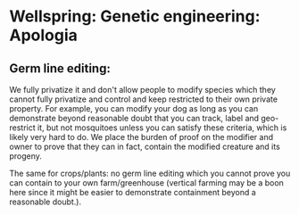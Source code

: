 # Wellspring: Genetic engineering: Apologia

## Germ line editing:

We fully privatize it and don't allow people to modify species which they cannot fully privatize and control and keep restricted to their own private property. For example, you can modify your dog as long as you can demonstrate beyond reasonable doubt that you can track, label and geo-restrict it, but not mosquitoes unless you can satisfy these criteria, which is likely very hard to do. We place the burden of proof on the modifier and owner to prove that they can in fact, contain the modified creature and its progeny.

The same for crops/plants: no germ line editing which you cannot prove you can contain to your own farm/greenhouse (vertical farming may be a boon here since it might be easier to demonstrate containment beyond a reasonable doubt.).
